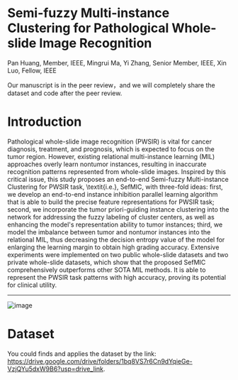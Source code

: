 # Semi-fuzzy Multi-instance Clustering for Pathological Whole-slide Image Recognition
Pan Huang, Member, IEEE, Mingrui Ma, Yi Zhang, Senior Member, IEEE, Xin Luo, Fellow, IEEE

Our manuscript is in the peer review，and we will completely share the dataset and code after the peer review.

# Introduction
Pathological whole-slide image recognition (PWSIR) is vital for cancer diagnosis, treatment, and prognosis, which is expected to focus on the tumor region. However, existing relational multi-instance learning (MIL) approaches overly learn nontumor instances, resulting in inaccurate recognition patterns represented from whole-slide images. Inspired by this critical issue, this study proposes an end-to-end Semi-fuzzy Multi-instance Clustering for PWSIR task, \textit{i.e.}, SefMIC, with three-fold ideas: first, we develop an end-to-end instance inhibition parallel learning algorithm that is able to build the precise feature representations for PWSIR task; second, we incorporate the tumor priori-guiding instance clustering into the network for addressing the fuzzy labeling of cluster centers, as well as enhancing the model's representation ability to tumor instances; third, we model the imbalance between tumor and nontumor instances into the relational MIL, thus decreasing the decision entropy value of the model for enlarging the learning margin to obtain high grading accuracy. Extensive experiments were implemented on two public whole-slide datasets and two private whole-slide datasets, which show that the proposed SefMIC comprehensively outperforms other SOTA MIL methods. It is able to represent the PWSIR task patterns with high accuracy, proving its potential for clinical utility.

---
![image](https://github.com/Baron-Huang/TicMIL/blob/main/Image/Main_Frame_for_TicMIL)


# Dataset
You could finds and applies the dataset by the link: https://drive.google.com/drive/folders/1bq8VS7r6Cn9dYqieGe-VzjQYu5dxW9B6?usp=drive_link.
